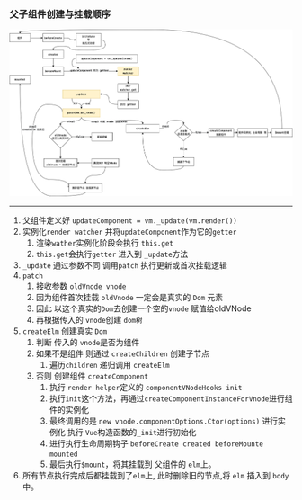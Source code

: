 ### 父子组件创建与挂载顺序
![](%E7%BB%84%E4%BB%B6%E6%8C%82%E8%BD%BD%E8%BF%87%E7%A8%8B.drawio.png)

------

1. 父组件定义好 `updateComponent = vm._update(vm.render())`
2. 实例化`render watcher` 并将`updateComponent`作为它的`getter`
   1. 渲染`wather`实例化阶段会执行 `this.get`
   2. `this.get`会执行`getter` 进入到 `_update`方法
3. `_update` 通过参数不同 调用`patch` 执行更新或首次挂载逻辑
4. `patch` 
   1. 接收参数 `oldVnode vnode`
   2. 因为组件首次挂载 `oldVnode` 一定会是真实的 `Dom` 元素
   3. 因此 以这个真实的`Dom`去创建一个空的`vnode` 赋值给oldVNode
   4. 再根据传入的 `vnode`创建 `dom树`
5. `createElm` 创建真实 `Dom`
   1. 判断 传入的 `vnode`是否为组件
   2. 如果不是组件 则通过 `createChildren` 创建子节点
      1. 遍历`children` 递归调用 `createElm`
   3. 否则 创建组件 `createComponent`
      1. 执行 `render helper`定义的 `componentVNodeHooks init` 
      2. 执行`init`这个方法，再通过`createComponentInstanceForVnode`进行组件的实例化
      3. 最终调用的是 `new vnode.componentOptions.Ctor(options)` 进行实例化 执行 `Vue`构造函数的`_init`进行初始化
      4. 进行执行生命周期钩子 `beforeCreate created beforeMounte mounted`
      5. 最后执行`$mount`，将其挂载到 父组件的 `elm`上。
6. 所有节点执行完成后都挂载到了`elm`上, 此时删除旧的节点,将 `elm` 插入到 `body`中。